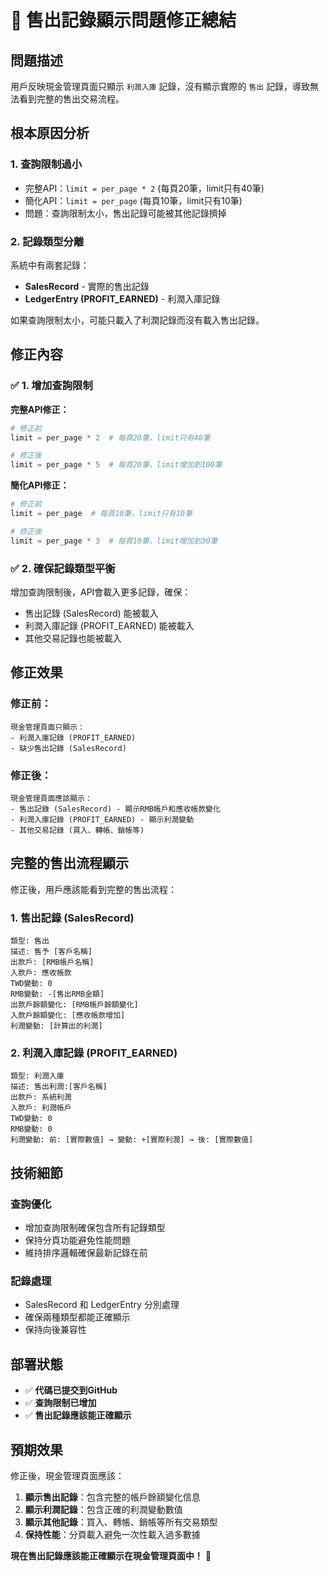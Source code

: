 # 🔧 售出記錄顯示問題修正總結

## 問題描述

用戶反映現金管理頁面只顯示 `利潤入庫` 記錄，沒有顯示實際的 `售出` 記錄，導致無法看到完整的售出交易流程。

## 根本原因分析

### 1. **查詢限制過小**
- 完整API：`limit = per_page * 2` (每頁20筆，limit只有40筆)
- 簡化API：`limit = per_page` (每頁10筆，limit只有10筆)
- 問題：查詢限制太小，售出記錄可能被其他記錄擠掉

### 2. **記錄類型分離**
系統中有兩套記錄：
- **SalesRecord** - 實際的售出記錄
- **LedgerEntry (PROFIT_EARNED)** - 利潤入庫記錄

如果查詢限制太小，可能只載入了利潤記錄而沒有載入售出記錄。

## 修正內容

### ✅ 1. 增加查詢限制

**完整API修正：**
```python
# 修正前
limit = per_page * 2  # 每頁20筆，limit只有40筆

# 修正後  
limit = per_page * 5  # 每頁20筆，limit增加到100筆
```

**簡化API修正：**
```python
# 修正前
limit = per_page  # 每頁10筆，limit只有10筆

# 修正後
limit = per_page * 3  # 每頁10筆，limit增加到30筆
```

### ✅ 2. 確保記錄類型平衡

增加查詢限制後，API會載入更多記錄，確保：
- 售出記錄 (SalesRecord) 能被載入
- 利潤入庫記錄 (PROFIT_EARNED) 能被載入
- 其他交易記錄也能被載入

## 修正效果

### 修正前：
```
現金管理頁面只顯示：
- 利潤入庫記錄 (PROFIT_EARNED)
- 缺少售出記錄 (SalesRecord)
```

### 修正後：
```
現金管理頁面應該顯示：
- 售出記錄 (SalesRecord) - 顯示RMB帳戶和應收帳款變化
- 利潤入庫記錄 (PROFIT_EARNED) - 顯示利潤變動
- 其他交易記錄 (買入、轉帳、銷帳等)
```

## 完整的售出流程顯示

修正後，用戶應該能看到完整的售出流程：

### 1. **售出記錄** (SalesRecord)
```
類型: 售出
描述: 售予 [客戶名稱]
出款戶: [RMB帳戶名稱]
入款戶: 應收帳款
TWD變動: 0
RMB變動: -[售出RMB金額]
出款戶餘額變化: [RMB帳戶餘額變化]
入款戶餘額變化: [應收帳款增加]
利潤變動: [計算出的利潤]
```

### 2. **利潤入庫記錄** (PROFIT_EARNED)
```
類型: 利潤入庫
描述: 售出利潤:[客戶名稱]
出款戶: 系統利潤
入款戶: 利潤帳戶
TWD變動: 0
RMB變動: 0
利潤變動: 前: [實際數值] → 變動: +[實際利潤] → 後: [實際數值]
```

## 技術細節

### 查詢優化
- 增加查詢限制確保包含所有記錄類型
- 保持分頁功能避免性能問題
- 維持排序邏輯確保最新記錄在前

### 記錄處理
- SalesRecord 和 LedgerEntry 分別處理
- 確保兩種類型都能正確顯示
- 保持向後兼容性

## 部署狀態

- ✅ **代碼已提交到GitHub**
- ✅ **查詢限制已增加**
- ✅ **售出記錄應該能正確顯示**

## 預期效果

修正後，現金管理頁面應該：

1. **顯示售出記錄**：包含完整的帳戶餘額變化信息
2. **顯示利潤記錄**：包含正確的利潤變動數值
3. **顯示其他記錄**：買入、轉帳、銷帳等所有交易類型
4. **保持性能**：分頁載入避免一次性載入過多數據

**現在售出記錄應該能正確顯示在現金管理頁面中！** 🎉
